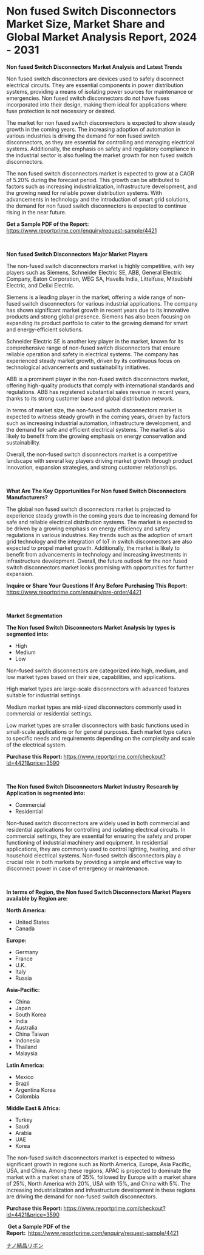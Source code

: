<p><h1>Non fused Switch Disconnectors Market Size, Market Share and Global Market Analysis Report, 2024 - 2031</h1></p><p><strong>Non fused Switch Disconnectors Market Analysis and Latest Trends</strong></p>
<p><p>Non fused switch disconnectors are devices used to safely disconnect electrical circuits. They are essential components in power distribution systems, providing a means of isolating power sources for maintenance or emergencies. Non fused switch disconnectors do not have fuses incorporated into their design, making them ideal for applications where fuse protection is not necessary or desired.</p><p>The market for non fused switch disconnectors is expected to show steady growth in the coming years. The increasing adoption of automation in various industries is driving the demand for non fused switch disconnectors, as they are essential for controlling and managing electrical systems. Additionally, the emphasis on safety and regulatory compliance in the industrial sector is also fueling the market growth for non fused switch disconnectors.</p><p>The non fused switch disconnectors market is expected to grow at a CAGR of 5.20% during the forecast period. This growth can be attributed to factors such as increasing industrialization, infrastructure development, and the growing need for reliable power distribution systems. With advancements in technology and the introduction of smart grid solutions, the demand for non fused switch disconnectors is expected to continue rising in the near future.</p></p>
<p><strong>Get a Sample PDF of the Report:&nbsp;</strong> <a href="https://www.reportprime.com/enquiry/request-sample/4421">https://www.reportprime.com/enquiry/request-sample/4421</a></p>
<p>&nbsp;</p>
<p><strong>Non fused Switch Disconnectors Major Market Players</strong></p>
<p><p>The non-fused switch disconnectors market is highly competitive, with key players such as Siemens, Schneider Electric SE, ABB, General Electric Company, Eaton Corporation, WEG SA, Havells India, Littelfuse, Mitsubishi Electric, and Delixi Electric.</p><p>Siemens is a leading player in the market, offering a wide range of non-fused switch disconnectors for various industrial applications. The company has shown significant market growth in recent years due to its innovative products and strong global presence. Siemens has also been focusing on expanding its product portfolio to cater to the growing demand for smart and energy-efficient solutions.</p><p>Schneider Electric SE is another key player in the market, known for its comprehensive range of non-fused switch disconnectors that ensure reliable operation and safety in electrical systems. The company has experienced steady market growth, driven by its continuous focus on technological advancements and sustainability initiatives.</p><p>ABB is a prominent player in the non-fused switch disconnectors market, offering high-quality products that comply with international standards and regulations. ABB has registered substantial sales revenue in recent years, thanks to its strong customer base and global distribution network.</p><p>In terms of market size, the non-fused switch disconnectors market is expected to witness steady growth in the coming years, driven by factors such as increasing industrial automation, infrastructure development, and the demand for safe and efficient electrical systems. The market is also likely to benefit from the growing emphasis on energy conservation and sustainability.</p><p>Overall, the non-fused switch disconnectors market is a competitive landscape with several key players driving market growth through product innovation, expansion strategies, and strong customer relationships.</p></p>
<p>&nbsp;</p>
<p><strong>What Are The Key Opportunities For Non fused Switch Disconnectors Manufacturers?</strong></p>
<p><p>The global non fused switch disconnectors market is projected to experience steady growth in the coming years due to increasing demand for safe and reliable electrical distribution systems. The market is expected to be driven by a growing emphasis on energy efficiency and safety regulations in various industries. Key trends such as the adoption of smart grid technology and the integration of IoT in switch disconnectors are also expected to propel market growth. Additionally, the market is likely to benefit from advancements in technology and increasing investments in infrastructure development. Overall, the future outlook for the non fused switch disconnectors market looks promising with opportunities for further expansion.</p></p>
<p><strong>Inquire or Share Your Questions If Any Before Purchasing This Report:</strong> <a href="https://www.reportprime.com/enquiry/pre-order/4421">https://www.reportprime.com/enquiry/pre-order/4421</a></p>
<p>&nbsp;</p>
<p><strong>Market Segmentation</strong></p>
<p><strong>The Non fused Switch Disconnectors Market Analysis by types is segmented into:</strong></p>
<p><ul><li>High</li><li>Medium</li><li>Low</li></ul></p>
<p><p>Non-fused switch disconnectors are categorized into high, medium, and low market types based on their size, capabilities, and applications. </p><p>High market types are large-scale disconnectors with advanced features suitable for industrial settings. </p><p>Medium market types are mid-sized disconnectors commonly used in commercial or residential settings. </p><p>Low market types are smaller disconnectors with basic functions used in small-scale applications or for general purposes. Each market type caters to specific needs and requirements depending on the complexity and scale of the electrical system.</p></p>
<p><strong>Purchase this Report:&nbsp;</strong><a href="https://www.reportprime.com/checkout?id=4421&price=3590">https://www.reportprime.com/checkout?id=4421&price=3590</a></p>
<p>&nbsp;</p>
<p><strong>The Non fused Switch Disconnectors Market Industry Research by Application is segmented into:</strong></p>
<p><ul><li>Commercial</li><li>Residential</li></ul></p>
<p><p>Non-fused switch disconnectors are widely used in both commercial and residential applications for controlling and isolating electrical circuits. In commercial settings, they are essential for ensuring the safety and proper functioning of industrial machinery and equipment. In residential applications, they are commonly used to control lighting, heating, and other household electrical systems. Non-fused switch disconnectors play a crucial role in both markets by providing a simple and effective way to disconnect power in case of emergency or maintenance.</p></p>
<p>&nbsp;</p>
<p><strong>In terms of Region, the Non fused Switch Disconnectors Market Players available by Region are:</strong></p>
<p>
    <p> <strong> North America: </strong>
        <ul>
            <li>United States</li>
            <li>Canada</li>
        </ul>
        </p> 
    <p> <strong> Europe: </strong>
        <ul>
            <li>Germany</li>
            <li>France</li>
            <li>U.K.</li>
            <li>Italy</li>
            <li>Russia</li>
        </ul>
        </p> 
    <p> <strong> Asia-Pacific: </strong>
        <ul>
            <li>China</li>
            <li>Japan</li>
            <li>South Korea</li>
            <li>India</li>
            <li>Australia</li>
            <li>China Taiwan</li>
            <li>Indonesia</li>
            <li>Thailand</li>
            <li>Malaysia</li>
        </ul>
        </p> 
    <p> <strong> Latin America: </strong>
        <ul>
            <li>Mexico</li>
            <li>Brazil</li>
            <li>Argentina Korea</li>
            <li>Colombia</li>
        </ul>
        </p> 
    <p> <strong> Middle East & Africa: </strong>
        <ul>
            <li>Turkey</li>
            <li>Saudi</li>
            <li>Arabia</li>
            <li>UAE</li>
            <li>Korea</li>
        </ul>
    </p>
    </p>
<p><p>The non-fused switch disconnectors market is expected to witness significant growth in regions such as North America, Europe, Asia Pacific, USA, and China. Among these regions, APAC is projected to dominate the market with a market share of 35%, followed by Europe with a market share of 25%, North America with 20%, USA with 15%, and China with 5%. The increasing industrialization and infrastructure development in these regions are driving the demand for non-fused switch disconnectors.</p></p>
<p><strong>Purchase this Report: </strong><a href="https://www.reportprime.com/checkout?id=4421&price=3590">https://www.reportprime.com/checkout?id=4421&price=3590</a></p>
<p>&nbsp;<strong>Get a Sample PDF of the Report:&nbsp;&nbsp;</strong><a href="https://www.reportprime.com/enquiry/request-sample/4421">https://www.reportprime.com/enquiry/request-sample/4421</a></p>
<p><strong></strong></p>
<p><p><a href="https://github.com/Sophiaard2003/Market-Research-Report-List-1/blob/main/142102915190.md">ナノ結晶リボン</a></p></p>